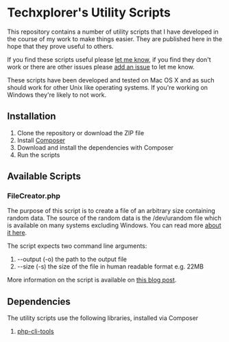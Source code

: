 # Techxplorer's Utility Scripts #
This repository contains a number of utility scripts that I have developed in the course of my work to make things easier. They are published here in the hope that they prove useful to others.

If you find these scripts useful please [let me know](http://thoughtsbytechxplorer.com/pages/who-am-i/#contactme), if you find they don't work or there are other issues please [add an issue](https://github.com/techxplorer/techxplorer-utils/issues) to let me know.

These scripts have been developed and tested on Mac OS X and as such should work for other Unix like operating systems. If you're working on Windows they're likely to not work. 

## Installation ##
1. Clone the repository or download the ZIP file
2. Install [Composer](http://getcomposer.org/)
3. Download and install the dependencies with Composer
4. Run the scripts

## Available Scripts ##

### FileCreator.php ###
The purpose of this script is to create a file of an arbitrary size containing random data. The source of the random data is the /dev/urandom file which is available on many systems excluding Windows. You can read more [about it here](http://en.wikipedia.org/wiki//dev/random).

The script expects two command line arguments:

1. --output (-o) the path to the output file
2. --size (-s) the size of the file in human readable format e.g. 22MB

More information on the script is available on [this blog post](http://thoughtsbytechxplorer.com/thoughts/2013/07/new-utility-file-creator).

## Dependencies ##

The utility scripts use the following libraries, installed via Composer

1. [php-cli-tools](https://github.com/jlogsdon/php-cli-tools)